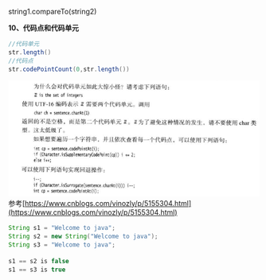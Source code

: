 string1.compareTo\(string2\)  

**10、代码点和代码单元**

```java
//代码单元
str.length()
//代码点
str.codePointCount(0,str.length())
```

![&#x6355;&#x83B7;.PNG](./string1.png) 参考[https://www.cnblogs.com/vinozly/p/5155304.html](https://www.cnblogs.com/vinozly/p/5155304.html)



```java
String s1 = "Welcome to java"; 
String s2 = new String("Welcome to java"); 
String s3 = "Welcome to java";

s1 == s2 is false
s1 == s3 is true
```

